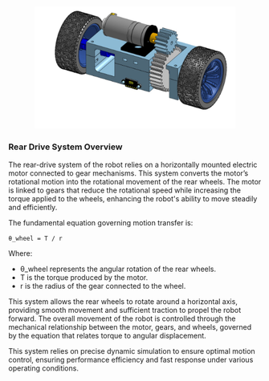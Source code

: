 <p align="center">
  <img src="Power System.png" alt="Rear Drive System" width="400">
  <br>
</p>

### Rear Drive System Overview

The rear-drive system of the robot relies on a horizontally mounted electric motor connected to gear mechanisms. This system converts the motor’s rotational motion into the rotational movement of the rear wheels. The motor is linked to gears that reduce the rotational speed while increasing the torque applied to the wheels, enhancing the robot's ability to move steadily and efficiently.

The fundamental equation governing motion transfer is:

    θ_wheel = T / r

Where:
- θ_wheel represents the angular rotation of the rear wheels.
- T is the torque produced by the motor.
- r is the radius of the gear connected to the wheel.

This system allows the rear wheels to rotate around a horizontal axis, providing smooth movement and sufficient traction to propel the robot forward. The overall movement of the robot is controlled through the mechanical relationship between the motor, gears, and wheels, governed by the equation that relates torque to angular displacement.

This system relies on precise dynamic simulation to ensure optimal motion control, ensuring performance efficiency and fast response under various operating conditions.
